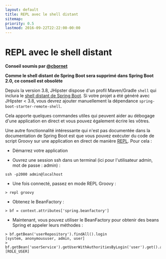 ```yaml
---
layout: default
title: REPL avec le shell distant
sitemap:
priority: 0.5
lastmod: 2016-09-22T22:22:00-00:00
---
```


# REPL avec le shell distant

__Conseil soumis par [@cbornet](https://github.com/cbornet)__

**Comme le shell distant de Spring Boot sera supprimé dans Spring Boot 2.0, ce conseil est obsolète**

Depuis la version 3.8, JHipster dispose d'un profil Maven/Gradle `shell` qui inclura le [shell distant de Spring Boot](http://docs.spring.io/spring-boot/docs/current/reference/html/production-ready-remote-shell.html).
Si votre projet a été généré avec JHipster < 3.8, vous devrez ajouter manuellement la dépendance `spring-boot-starter-remote-shell`.

Cela apporte quelques commandes utiles qui peuvent aider au débogage d'une application en direct et vous pouvez également écrire les vôtres.

Une autre fonctionnalité intéressante qui n'est pas documentée dans la documentation de Spring Boot est que vous pouvez exécuter du code de script Groovy sur une application en direct de manière [REPL](https://en.wikipedia.org/wiki/Read%E2%80%93eval%E2%80%93print_loop).
Pour cela :

  * Démarrez votre application

  * Ouvrez une session ssh dans un terminal (ici pour l'utilisateur admin, mot de passe : admin) :
```
ssh -p2000 admin@localhost
```

  * Une fois connecté, passez en mode REPL Groovy :

```
> repl groovy
```

  * Obtenez le BeanFactory :

```
> bf = context.attributes['spring.beanfactory']
```

  * Maintenant, vous pouvez utiliser le BeanFactory pour obtenir des beans Spring et appeler leurs méthodes :

```
> bf.getBean('userRepository').findAll().login
[system, anonymoususer, admin, user]
> bf.getBean('userService').getUserWithAuthoritiesByLogin('user').get().authorities.name
[ROLE_USER]
```

